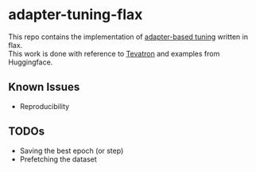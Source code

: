 # adapter-tuning-flax
This repo contains the implementation of [adapter-based tuning](https://arxiv.org/abs/1902.00751) written in flax.  
This work is done with reference to [Tevatron](https://github.com/texttron/tevatron) and examples from Huggingface.

## Known Issues
- Reproducibility

## TODOs
- Saving the best epoch (or step)
- Prefetching the dataset
